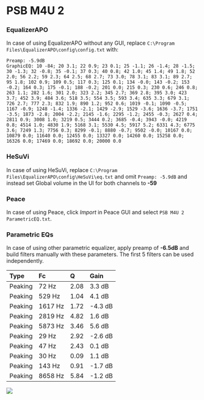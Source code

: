 # PSB M4U 2

### EqualizerAPO
In case of using EqualizerAPO without any GUI, replace `C:\Program Files\EqualizerAPO\config\config.txt`
with:
```
Preamp: -5.9dB
GraphicEQ: 10 -84; 20 3.1; 22 0.9; 23 0.1; 25 -1.1; 26 -1.4; 28 -1.5; 30 -1.3; 32 -0.8; 35 -0.1; 37 0.3; 40 0.8; 42 1.0; 45 1.4; 49 1.8; 52 2.0; 56 2.2; 59 2.3; 64 2.5; 68 2.7; 73 3.0; 78 3.1; 83 3.1; 89 2.7; 95 1.8; 102 0.9; 109 0.5; 117 0.3; 125 0.1; 134 -0.0; 143 -0.2; 153 -0.2; 164 0.3; 175 -0.1; 188 -0.2; 201 0.0; 215 0.3; 230 0.6; 246 0.8; 263 1.1; 282 1.6; 301 2.0; 323 2.2; 345 2.7; 369 2.8; 395 3.0; 423 3.7; 452 3.9; 484 3.6; 518 3.5; 554 3.5; 593 3.4; 635 3.3; 679 3.1; 726 2.7; 777 2.3; 832 1.9; 890 1.2; 952 0.6; 1019 -0.1; 1090 -0.5; 1167 -0.9; 1248 -1.4; 1336 -2.1; 1429 -2.9; 1529 -3.6; 1636 -3.7; 1751 -3.5; 1873 -2.8; 2004 -2.2; 2145 -1.6; 2295 -1.2; 2455 -0.3; 2627 0.4; 2811 0.9; 3008 1.0; 3219 0.5; 3444 0.2; 3685 -0.4; 3943 -0.0; 4219 0.8; 4514 1.0; 4830 1.9; 5168 3.1; 5530 4.5; 5917 5.2; 6331 4.3; 6775 3.6; 7249 1.3; 7756 0.3; 8299 -0.1; 8880 -0.7; 9502 -0.0; 10167 0.0; 10879 0.0; 11640 0.0; 12455 0.0; 13327 0.0; 14260 0.0; 15258 0.0; 16326 0.0; 17469 0.0; 18692 0.0; 20000 0.0
```

### HeSuVi
In case of using HeSuVi, replace `C:\Program Files\EqualizerAPO\config\HeSuVi\eq.txt` and omit `Preamp:
-5.9dB` and instead set Global volume in the UI for both channels to **-59**

### Peace
In case of using Peace, click *Import* in Peace GUI and select `PSB M4U 2 ParametricEQ.txt`.

### Parametric EQs
In case of using other parametric equalizer, apply preamp of **-6.5dB** and build filters manually with
these parameters. The first 5 filters can be used independently.

| Type    | Fc      |    Q | Gain    |
|:--------|:--------|:-----|:--------|
| Peaking | 72 Hz   | 2.08 | 3.3 dB  |
| Peaking | 529 Hz  | 1.04 | 4.1 dB  |
| Peaking | 1617 Hz | 1.72 | -4.3 dB |
| Peaking | 2819 Hz | 4.82 | 1.6 dB  |
| Peaking | 5873 Hz | 3.46 | 5.6 dB  |
| Peaking | 29 Hz   | 2.92 | -2.6 dB |
| Peaking | 47 Hz   | 2.43 | 0.1 dB  |
| Peaking | 30 Hz   | 0.09 | 1.1 dB  |
| Peaking | 143 Hz  | 0.91 | -1.7 dB |
| Peaking | 8658 Hz | 5.84 | -1.2 dB |

![](https://raw.githubusercontent.com/jaakkopasanen/AutoEq/master/results/innerfidelity/sbaf-serious/PSB%20M4U%202/PSB%20M4U%202.png)